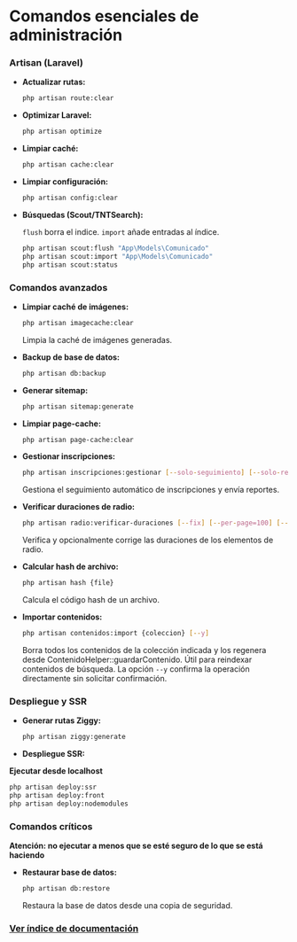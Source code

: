 # Comandos esenciales de administración

### Artisan (Laravel)

- **Actualizar rutas:**
  ```bash
  php artisan route:clear
  ```
- **Optimizar Laravel:**
  ```bash
  php artisan optimize
  ```
- **Limpiar caché:**
  ```bash
  php artisan cache:clear
  ```
- **Limpiar configuración:**
  ```bash
  php artisan config:clear
  ```
- **Búsquedas (Scout/TNTSearch):**
    
    `flush` borra el indice.
    `import` añade entradas al índice.

  ```bash
  php artisan scout:flush "App\Models\Comunicado"
  php artisan scout:import "App\Models\Comunicado"
  php artisan scout:status
  ```


### Comandos avanzados

- **Limpiar caché de imágenes:**
  ```bash
  php artisan imagecache:clear
  ```
  Limpia la caché de imágenes generadas.

- **Backup de base de datos:**
  ```bash
  php artisan db:backup
  ```
- **Generar sitemap:**
  ```bash
  php artisan sitemap:generate
  ```
- **Limpiar page-cache:**
  ```bash
  php artisan page-cache:clear
  ```


- **Gestionar inscripciones:**
  ```bash
  php artisan inscripciones:gestionar [--solo-seguimiento] [--solo-reporte]
  ```
  Gestiona el seguimiento automático de inscripciones y envía reportes.

- **Verificar duraciones de radio:**
  ```bash
  php artisan radio:verificar-duraciones [--fix] [--per-page=100] [--page=1] [--all] [--id=]
  ```
  Verifica y opcionalmente corrige las duraciones de los elementos de radio.

- **Calcular hash de archivo:**
  ```bash
  php artisan hash {file}
  ```
  Calcula el código hash de un archivo.

- **Importar contenidos:** 
  ```bash
  php artisan contenidos:import {coleccion} [--y]
  ```
  Borra todos los contenidos de la colección indicada y los regenera desde ContenidoHelper::guardarContenido. Útil para reindexar contenidos de búsqueda. La opción `--y` confirma la operación directamente sin solicitar confirmación.


### Despliegue y SSR

- **Generar rutas Ziggy:**
  ```bash
  php artisan ziggy:generate
  ```
- **Despliegue SSR:**

**Ejecutar desde localhost**

  ```bash
  php artisan deploy:ssr
  php artisan deploy:front
  php artisan deploy:nodemodules
  ```

### Comandos críticos

**Atención: no ejecutar a menos que se esté seguro de lo que se está haciendo**

- **Restaurar base de datos:**
  ```bash
  php artisan db:restore
  ```
  Restaura la base de datos desde una copia de seguridad.


### [Ver índice de documentación](./index.md)


